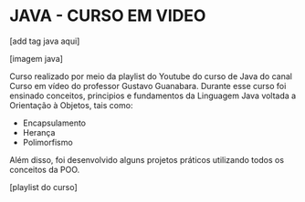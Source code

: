 # JAVA - CURSO EM VIDEO
[add tag java aqui]

[imagem java]

Curso realizado por meio da playlist do Youtube do curso de Java do canal Curso em vídeo do professor Gustavo Guanabara. 
Durante esse curso foi ensinado conceitos, principios e fundamentos da Linguagem Java voltada a Orientação à Objetos, tais como: 

- Encapsulamento
- Herança 
- Polimorfismo

Além disso, foi desenvolvido alguns projetos práticos utilizando todos os conceitos da POO.


[playlist do curso]
